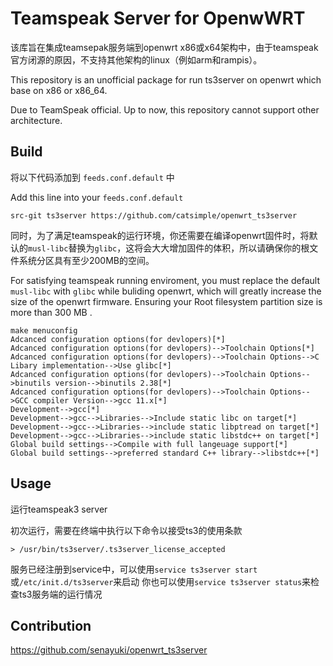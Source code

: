 # Teamspeak Server for OpenwWRT

该库旨在集成teamsepak服务端到openwrt x86或x64架构中，由于teamspeak官方闭源的原因，不支持其他架构的linux（例如arm和rampis）。

This repository is an unofficial package for run ts3server on openwrt which base on x86 or x86_64.

Due to TeamSpeak official. Up to now, this repository cannot support other architecture.

## Build

将以下代码添加到 `feeds.conf.default` 中

Add this line into your `feeds.conf.default`

```
src-git ts3server https://github.com/catsimple/openwrt_ts3server
```

同时，为了满足teamspeak的运行环境，你还需要在编译openwrt固件时，将默认的`musl-libc`替换为`glibc`，这将会大大增加固件的体积，所以请确保你的根文件系统分区具有至少200MB的空间。

For satisfying teamspeak running enviroment, you must replace the default `musl-libc` with `glibc` while buliding openwrt, which will greatly increase the size of the openwrt firmware. Ensuring your Root filesystem partition size is more than 300 MB .

```
make menuconfig
Adcanced configuration options(for devlopers)[*]
Adcanced configuration options(for devlopers)-->Toolchain Options[*]
Adcanced configuration options(for devlopers)-->Toolchain Options-->C Libary implementation-->Use glibc[*]
Adcanced configuration options(for devlopers)-->Toolchain Options-->binutils version-->binutils 2.38[*]
Adcanced configuration options(for devlopers)-->Toolchain Options-->GCC compiler Version-->gcc 11.x[*]
Development-->gcc[*]
Development-->gcc-->Libraries-->Include static libc on target[*]
Development-->gcc-->Libraries-->include static libptread on target[*]
Development-->gcc-->Libraries-->include static libstdc++ on target[*]
Global build settings-->Compile with full langeuage support[*]
Global build settings-->preferred standard C++ library-->libstdc++[*]
```

## Usage
运行teamspeak3 server

初次运行，需要在终端中执行以下命令以接受ts3的使用条款
```
> /usr/bin/ts3server/.ts3server_license_accepted
```

服务已经注册到service中，可以使用`service ts3server start`或`/etc/init.d/ts3server`来启动
你也可以使用`service ts3server status`来检查ts3服务端的运行情况

## Contribution 
https://github.com/senayuki/openwrt_ts3server
